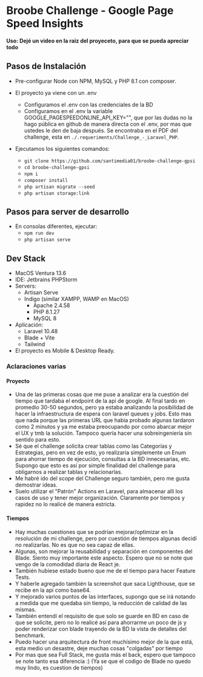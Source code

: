 # Broobe Challenge - Google Page Speed Insights
#### Uso: Dejé un video en la raiz del proyeceto, para que se pueda apreciar todo 
## Pasos de Instalación
- Pre-configurar Node con NPM, MySQL y PHP 8.1 con composer.
- El proyecto ya viene con un .env
  - Configuramos el .env con las credenciales de la BD
  - Configuramos en el .env la variable GOOGLE_PAGESPEEDONLINE_API_KEY="", que por las dudas no la hago pública en github de manera directa con el .env, por mas que ustedes le den de baja después. Se encontraba en el PDF del challenge, esta en `./.requeriments/Challenge_-_Laravel_PHP`.

- Ejecutamos los siguientes comandos:
  - `git clone https://github.com/santimedia01/broobe-challenge-gpsi` 
  - `cd broobe-challenge-gpsi`
  - `npm i`
  - `composer install`
  - `php artisan migrate --seed`
  - `php artisan storage:link`

## Pasos para server de desarrollo
- En consolas diferentes, ejecutar:
  - `npm run dev`
  - `php artisan serve`

## Dev Stack
- MacOS Ventura 13.6
- IDE: Jetbrains PHPStorm
- Servers:
  - Artisan Serve
  - Indigo (similar XAMPP, WAMP en MacOS) 
    - Apache 2.4.58
    - PHP 8.1.27
    - MySQL 8
- Aplicación:
  - Laravel 10.48
  - Blade + Vite
  - Tailwind
- El proyecto es Mobile & Desktop Ready.

### Aclaraciones varias
#### Proyecto
- Una de las primeras cosas que me puse a analizar era la cuestión del tiempo que tardaba el endpoint de la api de google. Al final tardo en promedio 30-50 segundos, pero ya estaba analizando la posibilidad de hacer la infraestructura de espera con laravel queues y jobs. Esto mas que nada porque las primeras URL que habia probado algunas tardaron como 2 minutos y ya me estaba preocupando por como abarcar mejor el UX y tmb la solución. Tampoco quería hacer una sobreingeniería sin sentido para esto.
- Sé que el challenge solicita crear tablas como las Categorías y Estrategias, pero en vez de esto, yo realizaría simplemente un Enum para ahorrar tiempo de ejecución, consultas a la BD innecesarias, etc. Supongo que esto es así por simple finalidad del challenge para obligarnos a realizar tablas y relacionarlas.
- Me habré ido del scope del Challenge seguro también, pero me gusta demostrar ideas.
- Suelo utilizar el "Patrón" Actions en Laravel, para almacenar allí los casos de uso y tener mejor organización. Claramente por tiempos y rapidez no lo realicé de manera estricta.
#### Tiempos
- Hay muchas cuestiones que se podrían mejorar/optimizar en la resolución de mi challenge, pero por cuestión de tiempos algunas decidí no realizarlas. No es que no sea capaz de ellas.
- Algunas, son mejorar la reusabilidad y separación en componentes del Blade. Siento muy importante este aspecto. Espero que no se note que vengo de la comodidad diaria de React je.
- También hubiese estado bueno que me de el tiempo para hacer Feature Tests.
- Y haberle agregado también la screenshot que saca Lighthouse, que se recibe en la api como base64.
- Y mejorado varios puntos de las interfaces, supongo que se irá notando a medida que me quedaba sin tiempo, la reducción de calidad de las mismas.
- También entendí el requisito de que solo se guarde en BD en caso de que se solicite, pero no lo realicé así para ahorrarme un poco de js y poder renderizar con blade trayendo de la BD la vista de detalles del benchmark.
- Puedo hacer una arquitectura de front muchísimo mejor de la que está, esta medio un desastre, deje muchas cosas "colgadas" por tiempo
- Por mas que sea Full Stack, me gusta más el back, espero que tampoco se note tanto esa diferencia :) (Ya se que el codigo de Blade no quedo muy lindo, es cuestion de tiempos)
